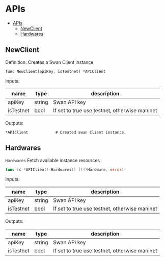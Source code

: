 # APIs

- [APIs](#apis)
  - [NewClient](#newclient)
  - [Hardwares](#hardwares)

## NewClient

Definition:
Creates a Swan Client instance

```shell
func NewClient(apiKey, isTestnet) *APIClient
```
Inputs:

| name      | type   | description                                   |
| --------- | ------ | --------------------------------------------- |
| apiKey    | string | Swan API key                                  |
| isTestnet | bool   | If set to true use testnet, otherwise maninet |

Outputs:

```shell
*APIClient            # Created swan Client instance.
```

## Hardwares

`Hardwares` Fetch available instance resources

```go
func (c *APIClient) Hardwares() ([]*Hardware, error) 
```

Inputs:

| name      | type   | description                                   |
| --------- | ------ | --------------------------------------------- |
| apiKey    | string | Swan API key                                  |
| isTestnet | bool   | If set to true use testnet, otherwise maninet |

Outputs:

| name      | type   | description                                   |
| --------- | ------ | --------------------------------------------- |
| apiKey    | string | Swan API key                                  |
| isTestnet | bool   | If set to true use testnet, otherwise maninet |

